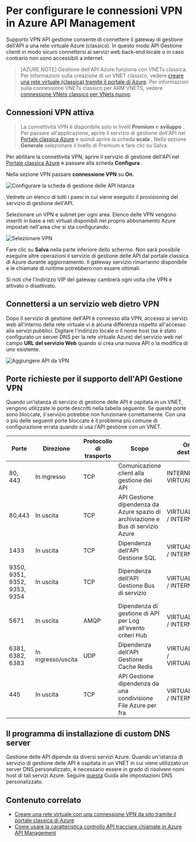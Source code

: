 <properties
    pageTitle="Per configurare le connessioni VPN in Azure API Management"
    description="Informazioni su come configurare una connessione VPN Azure API e nella gestione dei servizi web di access attraversata."
    services="api-management"
    documentationCenter=""
    authors="antonba"
    manager="erikre"
    editor=""/>

<tags
    ms.service="api-management"
    ms.workload="mobile"
    ms.tgt_pltfrm="na"
    ms.devlang="na"
    ms.topic="article"
    ms.date="10/25/2016"
    ms.author="antonba"/>

# <a name="how-to-setup-vpn-connections-in-azure-api-management"></a>Per configurare le connessioni VPN in Azure API Management

Supporto VPN API gestione consente di connettere il gateway di gestione dell'API a una rete virtuale Azure (classico). In questo modo API Gestione clienti in modo sicuro connettersi ai servizi web back-end locale o in caso contrario non sono accessibili a internet.

>[AZURE.NOTE] Gestione dell'API Azure funziona con VNETs classica. Per informazioni sulla creazione di un VNET classico, vedere [creare una rete virtuale (classica) tramite il portale di Azure](../virtual-network/virtual-networks-create-vnet-classic-pportal.md). Per informazioni sulla connessione VNETs classico per ARM VNETS, vedere [connessione VNets classico per VNets nuovo](../vpn-gateway/vpn-gateway-connect-different-deployment-models-portal.md).

## <a name="enable-vpn"> </a>Connessioni VPN attiva

>La connettività VPN è disponibile solo in livelli **Premium** e **sviluppo** . Per passare all'applicazione, aprire il servizio di gestione dell'API nel [Portale classica Azure][] e quindi aprire la scheda **scala** . Nella sezione **Generale** selezionare il livello di Premium e fare clic su Salva.

Per abilitare la connettività VPN, aprire il servizio di gestione dell'API nel [Portale classica Azure][] e passare alla scheda **Configura** . 

Nella sezione VPN passare **connessione VPN** su **On**.

![Configurare la scheda di gestione delle API istanza][api-management-setup-vpn-configure]

Vedrete un elenco di tutti i paesi in cui viene eseguito il provisioning del servizio di gestione dell'API.

Selezionare un VPN e subnet per ogni area. Elenco delle VPN vengono inseriti in base a reti virtuali disponibili nel proprio abbonamento Azure impostati nell'area che si sta configurando.

![Selezionare VPN][api-management-setup-vpn-select]

Fare clic su **Salva** nella parte inferiore dello schermo. Non sarà possibile eseguire altre operazioni il servizio di gestione delle API dal portale classica di Azure durante aggiornamento. Il gateway servizio rimarranno disponibile e le chiamate di runtime potrebbero non essere ottimali.

Si noti che l'indirizzo VIP del gateway cambierà ogni volta che VPN è attivato o disattivato.

## <a name="connect-vpn"> </a>Connettersi a un servizio web dietro VPN

Dopo il servizio di gestione dell'API è connesso alla VPN, accesso ai servizi web all'interno della rete virtuale vi è alcuna differenza rispetto all'accesso alla servizi pubblici. Digitare l'indirizzo locale o il nome host (se è stato configurato un server DNS per la rete virtuale Azure) del servizio web nel campo **URL del servizio Web** quando si crea una nuova API o la modifica di uno esistente.

![Aggiungere API da VPN][api-management-setup-vpn-add-api]

## <a name="required-ports-for-api-management-vpn-support"></a>Porte richieste per il supporto dell'API Gestione VPN

Quando un'istanza di servizio di gestione delle API è ospitata in un VNET, vengono utilizzate le porte descritti nella tabella seguente. Se queste porte sono bloccate, il servizio potrebbe non funzionare correttamente. Con una o più delle seguenti porte bloccate è il problema più comune di configurazione errata quando si usa l'API gestione con un VNET.

| Porte                      | Direzione        | Protocollo di trasporto | Scopo                                                          | Origine / destinazione              |
|------------------------------|------------------|--------------------|------------------------------------------------------------------|-----------------------------------|
| 80, 443                      | In ingresso          | TCP                | Comunicazione client alla gestione dei API                           | INTERNET / VIRTUAL_NETWORK        |
| 80,443                       | In uscita         | TCP                | API Gestione dipendenza da Azure spazio di archiviazione e Bus di servizio Azure | VIRTUAL_NETWORK / INTERNET        |
| 1433                         | In uscita         | TCP                | Dipendenza dell'API Gestione SQL                               | VIRTUAL_NETWORK / INTERNET        |
| 9350, 9351, 9352, 9353, 9354 | In uscita         | TCP                | Dipendenza dell'API Gestione Bus di servizio                       | VIRTUAL_NETWORK / INTERNET        |
| 5671                         | In uscita         | AMQP               | Dipendenza di gestione di API per Log all'evento criteri Hub            | VIRTUAL_NETWORK / INTERNET        |
| 6381, 6382, 6383             | In ingresso/uscita | UDP                | Dipendenza dell'API Gestione Cache Redis                       | VIRTUAL_NETWORK / VIRTUAL_NETWORK |
| 445                          | In uscita         | TCP                | API Gestione dipendenza da una condivisione File Azure per fra            | VIRTUAL_NETWORK / INTERNET        |

## <a name="custom-dns"> </a>Il programma di installazione di custom DNS server

Gestione delle API dipende da diversi servizi Azure. Quando un'istanza di servizio di gestione delle API è ospitata in un VNET in cui viene utilizzato un server DNS personalizzato, è necessario essere in grado di risolvere nomi host di tali servizi Azure. Seguire [questa](../virtual-network/virtual-networks-name-resolution-for-vms-and-role-instances.md#name-resolution-using-your-own-dns-server) Guida alle impostazioni DNS personalizzato.  

## <a name="related-content"> </a>Contenuto correlato


* [Creare una rete virtuale con una connessione VPN da sito tramite il portale classica di Azure][]
* [Come usare la caratteristica controllo API tracciare chiamate in Azure API Management][]

[api-management-setup-vpn-configure]: ./media/api-management-howto-setup-vpn/api-management-setup-vpn-configure.png
[api-management-setup-vpn-select]: ./media/api-management-howto-setup-vpn/api-management-setup-vpn-select.png
[api-management-setup-vpn-add-api]: ./media/api-management-howto-setup-vpn/api-management-setup-vpn-add-api.png

[Enable VPN connections]: #enable-vpn
[Connect to a web service behind VPN]: #connect-vpn
[Related content]: #related-content

[Portale classica Azure]: https://manage.windowsazure.com/

[Creare una rete virtuale con una connessione VPN da sito tramite il portale classica di Azure]: ../vpn-gateway/vpn-gateway-site-to-site-create.md
[Come usare la caratteristica controllo API tracciare chiamate in Azure API Management]: api-management-howto-api-inspector.md
